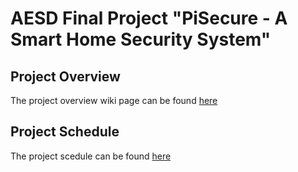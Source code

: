 # AESD Final Project "PiSecure -  A Smart Home Security System"

## Project Overview
The project overview wiki page can be found [here](https://github.com/cu-ecen-aeld/final-project-shashankchandrasekaran/wiki/Project-Overview)

## Project Schedule
The project scedule can be found [here](https://github.com/users/shashankchandrasekaran/projects/2)
